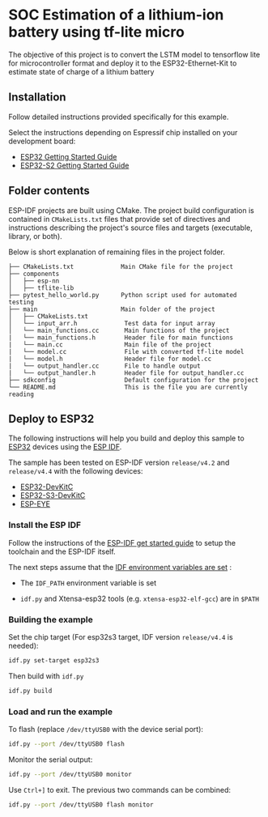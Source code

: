 # SOC Estimation of a lithium-ion battery using tf-lite micro

The objective of this project is to convert the LSTM model to tensorflow lite for microcontroller format and deploy it to the ESP32-Ethernet-Kit to estimate state of charge of a lithium battery

## Installation

Follow detailed instructions provided specifically for this example.

Select the instructions depending on Espressif chip installed on your development board:

- [ESP32 Getting Started Guide](https://docs.espressif.com/projects/esp-idf/en/stable/get-started/index.html)
- [ESP32-S2 Getting Started Guide](https://docs.espressif.com/projects/esp-idf/en/latest/esp32s2/get-started/index.html)

## Folder contents

ESP-IDF projects are built using CMake. The project build configuration is contained in `CMakeLists.txt` files that provide set of directives and instructions describing the project's source files and targets (executable, library, or both).

Below is short explanation of remaining files in the project folder.

```folder
├── CMakeLists.txt             Main CMake file for the project
├── components
│   ├── esp-nn
│   ├── tflite-lib
├── pytest_hello_world.py      Python script used for automated testing
├── main                       Main folder of the project
│   ├── CMakeLists.txt
│   └── input_arr.h             Test data for input array
│   └── main_functions.cc       Main functions of the project
|   └── main_functions.h        Header file for main functions
|   └── main.cc                 Main file of the project
|   └── model.cc                File with converted tf-lite model
|   └── model.h                 Header file for model.cc
|   └── output_handler.cc       File to handle output
|   └── output_handler.h        Header file for output_handler.cc       
├── sdkconfig                   Default configuration for the project       
└── README.md                   This is the file you are currently reading
```

## Deploy to ESP32

The following instructions will help you build and deploy this sample
to [ESP32](https://www.espressif.com/en/products/hardware/esp32/overview)
devices using the [ESP IDF](https://github.com/espressif/esp-idf).

The sample has been tested on ESP-IDF version `release/v4.2` and `release/v4.4` with the following devices:

- [ESP32-DevKitC](http://esp-idf.readthedocs.io/en/latest/get-started/get-started-devkitc.html)
- [ESP32-S3-DevKitC](https://docs.espressif.com/projects/esp-idf/en/latest/esp32s3/hw-reference/esp32s3/user-guide-devkitc-1.html)
- [ESP-EYE](https://github.com/espressif/esp-who/blob/master/docs/en/get-started/ESP-EYE_Getting_Started_Guide.md)

### Install the ESP IDF

Follow the instructions of the
[ESP-IDF get started guide](https://docs.espressif.com/projects/esp-idf/en/latest/get-started/index.html)
to setup the toolchain and the ESP-IDF itself.

The next steps assume that the
[IDF environment variables are set](https://docs.espressif.com/projects/esp-idf/en/latest/get-started/index.html#step-4-set-up-the-environment-variables) :

- The `IDF_PATH` environment variable is set

- `idf.py` and Xtensa-esp32 tools (e.g. `xtensa-esp32-elf-gcc`) are in `$PATH`

### Building the example

Set the chip target (For esp32s3 target, IDF version `release/v4.4` is needed):

```bash
idf.py set-target esp32s3
```

Then build with `idf.py`

```bash
idf.py build
```

### Load and run the example

To flash (replace `/dev/ttyUSB0` with the device serial port):

```bash
idf.py --port /dev/ttyUSB0 flash
```

Monitor the serial output:

```bash
idf.py --port /dev/ttyUSB0 monitor
```

Use `Ctrl+]` to exit.
The previous two commands can be combined:

```bash
idf.py --port /dev/ttyUSB0 flash monitor
```
